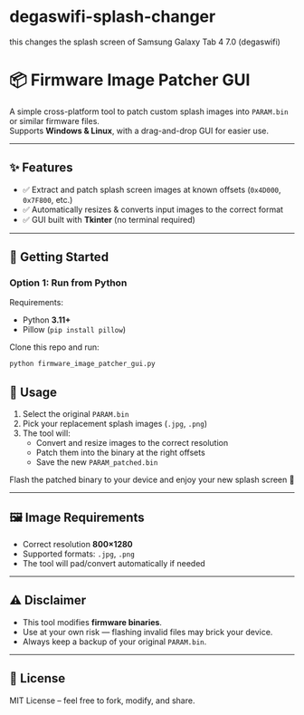 # degaswifi-splash-changer
this changes the splash screen of Samsung Galaxy Tab 4 7.0 (degaswifi)

# 📦 Firmware Image Patcher GUI

A simple cross-platform tool to patch custom splash images into `PARAM.bin` or similar firmware files.  
Supports **Windows & Linux**, with a drag-and-drop GUI for easier use.

---

## ✨ Features
- ✅ Extract and patch splash screen images at known offsets (`0x4D000`, `0x7F800`, etc.)
- ✅ Automatically resizes & converts input images to the correct format
- ✅ GUI built with **Tkinter** (no terminal required)

---

## 🚀 Getting Started

### Option 1: Run from Python
Requirements:
- Python **3.11+**
- Pillow (`pip install pillow`)

Clone this repo and run:
```bash
python firmware_image_patcher_gui.py
```

## 📂 Usage
1. Select the original `PARAM.bin`
2. Pick your replacement splash images (`.jpg`, `.png`)
3. The tool will:
   - Convert and resize images to the correct resolution
   - Patch them into the binary at the right offsets
   - Save the new `PARAM_patched.bin`

Flash the patched binary to your device and enjoy your new splash screen 🎉

---

## 🖼️ Image Requirements
- Correct resolution **800×1280** 
- Supported formats: `.jpg`, `.png`
- The tool will pad/convert automatically if needed

---

## ⚠️ Disclaimer
- This tool modifies **firmware binaries**.  
- Use at your own risk — flashing invalid files may brick your device.  
- Always keep a backup of your original `PARAM.bin`.

---

## 📜 License
MIT License – feel free to fork, modify, and share.
